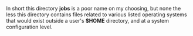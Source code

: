In short this directory **jobs** is a poor name on my choosing, but none the less this directory contains files related to various listed operating systems that would exist outside a user's **$HOME** directory, and at a system configuration level.
